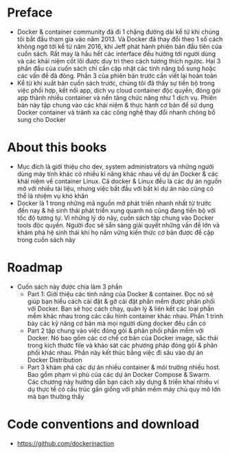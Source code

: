 # Preface
- Docker & container community đã đi 1 chặng đường dài kể từ khi chúng tôi bắt đầu tham gia vào năm 2013. Và Docker đã thay đổi theo 1 số cách không ngờ tới kể từ năm 2016, khi Jeff phát hành phiên bản đầu tiên của cuốn sách. Rất may là hầu hết các interface đều hướng tới người dùng và các khái niệm cốt lõi được duy trì theo cách tương thích ngược. Hai 3 phần đầu của cuốn sách chỉ cần cập nhật các tính năng bổ sung hoặc các vấn đề đã đóng. Phần 3 của phiên bản trước cần viết lại hoàn toàn
- Kể từ khi xuất bản cuốn sách trước, chúng tôi đã thấy sự tiến bộ trong việc phối hợp, kết nối app, dịch vụ cloud container độc quyền, đóng gói app thành nhiều container và nền tảng chức năng như 1 dịch vụ. Phiên bản này tập chung vào các khái niệm & thực hành cơ bản để sử dụng Docker container và tránh xa các công nghệ thay đổi nhanh chóng bổ sung cho Docker

# About this books
- Mục đích là giới thiệu cho dev, system administrators và những người dùng máy tính khác có nhiều kĩ năng khác nhau về dự án Docker & các khái niệm về container Linux. Cả docker & Linux đều là các dự án nguồn mở với nhiều tài liệu, nhưng việc bắt đầu với bất kì dự án nào cũng có thể là nhiệm vụ khó khăn
- Docker là 1 trong những mã nguồn mở phát triển nhanh nhất từ trước đến nay & hệ sinh thái phát triển xung quanh nó cũng đang tiến bộ với tốc độ tương tự. Vì những lý do này, cuốn sách tập chung vào Docker tools độc quyền. Người đọc sẽ sẵn sàng giải quyết những vấn đề lớn và khám phá hệ sinh thái khi họ nắm vững kiến thức cơ bản được đề cập trong cuốn sách này

# Roadmap
- Cuốn sách này được chia làm 3 phần
  - Part 1: Giới thiệu các tính năng của Docker & container. Đọc nó sẽ giúp bạn hiểu cách cài đặt & gỡ cài đặt phần mềm được phân phối với Docker. Bạn sẽ học cách chạy, quản lý & liên kết các loại phần mềm khác nhau trong các cấu hình container khác nhau. Phần 1 trình bày các kỹ năng cơ bản mà mọi người dùng docker đều cần có
  - Part 2 tập chung vào việc đóng gói & phân phối phần mềm với Docker. Nó bao gồm các cơ chế cơ bản của Docker image, sắc thái trong kích thước file và khảo sát các phương pháp đóng gói & phân phối khác nhau. Phần này kết thúc bằng việc đi sâu vào dự án Docker Distribution
  - Part 3 khám phá các dự án nhiều container & môi trường nhiều host. Bao gồm phạm vi phủ của các dự án Docker Compose & Swarm. Các chương này hướng dẫn bạn cách xây dựng & triển khai nhiều ví dụ thực tế có cấu trúc gần giống với phần mềm máy chủ quy mô lớn mà bạn thường thấy

# Code conventions and download
- https://github.com/dockerinaction
